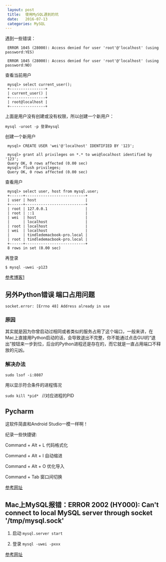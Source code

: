```yaml
---
 layout: post  
 title:  使用MySQL遇到的坑   
 date:   2016-07-13   
 categories: MySQL  
---
```

 
 遇到一些错误：
 
```
 ERROR 1045 (28000): Access denied for user 'root'@'localhost' (using password:YES)
 
 ERROR 1045 (28000): Access denied for user 'root'@'localhost' (using password:NO)
```

 
 查看当前用户

```
 mysql> select current_user();
 +----------------+
 | current_user() |
 +----------------+
 | root@localhost |
 +----------------+
```

 上面是用户没有创建或没有权限，所以创建一个新用户：
 
 `mysql -uroot -p 登录mysql`

 创建一个新用户

```
 mysql> CREATE USER 'wei'@'localhost' IDENTIFIED BY '123'; 
 
 mysql> grant all privileges on *.* to wei@localhost identified by '123';
 Query OK, 0 rows affected (0.00 sec)
 mysql> flush privileges;
 Query OK, 0 rows affected (0.00 sec)
```
 
 查看用户
 
```
 mysql> select user, host from mysql.user;
 +------+---------------------------+
 | user | host                      |
 +------+---------------------------+
 | root | 127.0.0.1                 |
 | root | ::1                       |
 | wei  | host                      |
 |      | localhost                 |
 | root | localhost                 |
 | wei  | localhost                 |
 |      | tindledemacbook-pro.local |
 | root | tindledemacbook-pro.local |
 +------+---------------------------+
 8 rows in set (0.00 sec)
```
 
 再登录
 
`$ mysql -uwei -p123`

[参考博客1](http://blog.csdn.net/lioncode/article/details/7917310)


## 另外Python错误 端口占用问题

`socket.error: [Errno 48] Address already in use `

### 原因

其实就是因为你曾启动过相同或者类似的服务占用了这个端口，一般来讲，在Mac上直接用Python启动的话，会导致退出不完整，你不能通过点击GUI的“退出”按钮来一步到位，后台的Python进程还是存在的，而它就是一直占用端口不释放的元凶。

### 解决办法

`sudo lsof -i:8087`

用以显示符合条件的进程情况
 
`sudo kill *pid* ` //对应进程的PID


## Pycharm

这软件简直和Android Studio一模一样啊！

纪录一些快捷键:

Command + Alt + L 代码格式化

Command + Alt + I 自动缩进

Command + Alt + O 优化导入

Command + Tab 窗口间切换

[参考网址](http://www.2cto.com/os/201410/341542.html)


## Mac上MySQL报错：ERROR 2002 (HY000): Can't connect to local MySQL server through socket '/tmp/mysql.sock'


1. 启动 `mysql.server start`

2. 登录 `mysql -uwei -pxxx`

[参考网址](https://segmentfault.com/q/1010000000094608)